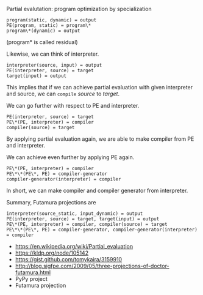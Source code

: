 Partial evalutation: program optimization by specialization

```
program(static, dynamic) = output
PE(program, static) = program\*
program\*(dynamic) = output
```
(program\* is called residual)

Likewise, we can think of interpreter.
```
interpreter(source, input) = output
PE(interpreter, source) = target
target(input) = output
```
This implies that if we can achieve partial evaluation with given interpreter and source,
we can `compile` _source_ to _target_.

We can go further with respect to PE and interpreter.
```
PE(interpreter, source) = target
PE\*(PE, interpreter) = compiler
compiler(source) = target
```
By applying partial evaluation again, we are able to make compiler from PE and interpreter.

We can achieve even further by applying PE again.
```
PE\*(PE, interpreter) = compiler
PE\*\*(PE\*, PE) = compiler-generator
compiler-generator(interpreter) = compiler
```
In short, we can make compiler and compiler generator from interpreter.

Summary, Futamura projections are
```
interpreter(source_static, input_dynamic) = output
PE(interpreter, source) = target, target(input) = output
PE\*(PE, interpreter) = compiler, compiler(source) = target
PE\*\*(PE\*, PE) = compiler-generator, compiler-generator(interpreter) = compiler
```

- https://en.wikipedia.org/wiki/Partial_evaluation
- https://kldp.org/node/105142
- https://gist.github.com/tomykaira/3159910
- http://blog.sigfpe.com/2009/05/three-projections-of-doctor-futamura.html
- PyPy project
- Futamura projection
